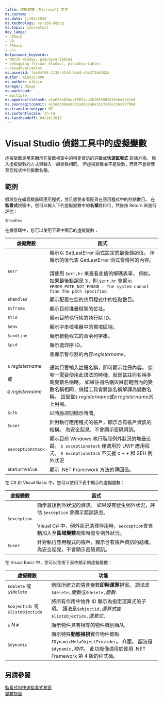 ```yaml
---
title: 虛擬變數 |Microsoft 文件
ms.custom: ''
ms.date: 11/04/2016
ms.technology: vs-ide-debug
ms.topic: conceptual
dev_langs:
- CSharp
- VB
- FSharp
- C++
helpviewer_keywords:
- Watch window, pseudovariables
- debugging [Visual Studio], pseudovariables
- pseudovariables
ms.assetid: fae84f68-2138-4144-9bd4-c9e271b6182a
author: mikejo5000
ms.author: mikejo
manager: douge
ms.workload:
- multiple
ms.openlocfilehash: e1a674e854aaf587aca28f096883839ebd82e1e8
ms.sourcegitcommit: e13e61ddea6032a8282abe16131d9e136a927984
ms.translationtype: MT
ms.contentlocale: zh-TW
ms.lasthandoff: 04/26/2018
---
```

# <a name="pseudovariables-in-the-visual-studio-debugger"></a>Visual Studio 偵錯工具中的虛擬變數
虛擬變數是用來顯示在變數視窗中的特定資訊的詞彙或**快速監看式** 對話方塊。 輸入虛擬變數的方式與輸入一般變數相同。 但虛擬變數並不是變數，而且不會對應至您程式中的變數名稱。  
  
## <a name="example"></a>範例  
 假設您在編寫機器碼應用程式，並且想要查看配置在應用程式中的控點數目。 在**監看式**視窗中，您可以輸入下列虛擬變數中的**名稱**資料行，然後按 Return 來進行評估：  
  
```  
$handles  
```  
  
 在機器碼中，您可以使用下表中顯示的虛擬變數：  
  
|虛擬變數|函式|  
|--------------------|--------------|  
|`$err`|顯示以 SetLastError 函式設定的最後錯誤值。 所顯示的值代表 GetLastError 函式會傳回的內容。<br /><br /> 請使用 `$err,hr` 來查看此值的解碼表單。 例如，如果最後錯誤是 3，則 `$err,hr` 會顯示 `ERROR_PATH_NOT_FOUND : The system cannot find the path specified.`|  
|`$handles`|顯示配置在您的應用程式中的控點數目。|  
|`$vframe`|顯示目前堆疊框架的位址。|  
|`$tid`|顯示目前執行緒的執行緒 ID。|  
|`$env`|顯示字串檢視器中的環境區塊。|  
|`$cmdline`|顯示啟動程式的命令列字串。|  
|`$pid`|顯示處理序 ID。|  
|`$` *registername*<br /><br /> 或<br /><br /> `@` *registername*|會顯示暫存器的內容*registername*。<br /><br /> 通常只要輸入註冊名稱，即可顯示註冊內容。 您唯一需要使用此語法的時機，就是當註冊名稱多載變數名稱時。 如果註冊名稱與目前範圍內的變數名稱相同，偵錯工具會將該名稱解譯為變數名稱。 這是當`$` *registername*或`@` *registername*派上用場。|  
|`$clk`|以時脈週期顯示時間。|  
|`$user`|針對執行應用程式的帳戶，顯示含有帳戶資訊的結構。 為安全起見，不會顯示密碼資訊。|  
|`$exceptionstack`|顯示目前 Windows 執行階段例外狀況的堆疊追蹤。 `$ exceptionstack` 僅適用於 UWP 應用程式。 `$ exceptionstack` 不支援 c + + 和 SEH 例外狀況|  
|`$ReturnValue`|顯示 .NET Framework 方法的傳回值。|  
  
 在 C# 和 Visual Basic 中，您可以使用下表中顯示的虛擬變數：  
  
|虛擬變數|函式|  
|--------------------|--------------|  
|`$exception`|顯示最後例外狀況的資訊。 如果沒有發生例外狀況，評估 `$exception` 會顯示錯誤訊息。<br /><br /> Visual C# 中，例外狀況助理停用時，`$exception`會自動加入至**區域變數**視窗時發生例外狀況。|  
|`$user`|針對執行應用程式的帳戶，顯示含有帳戶資訊的結構。 為安全起見，不會顯示密碼資訊。|  
  
 在 Visual Basic 中，您可以使用下表中顯示的虛擬變數：  
  
|虛擬變數|功能|  
|--------------------|--------------|  
|`$delete` 或 `$$delete`|刪除所建立的隱含變數**即時運算**視窗。 語法是`$delete,`*變數*或`$delete,`*變數*`.`|  
|`$objectids` 或 `$listobjectids`|將所有作用中物件 ID 顯示為指定運算式的子項。 語法是`$objectid,`*運算式*或`$listobjectids,`*運算式*`.`|  
|`$` *N* `#`|顯示物件具有相等的物件識別碼*N*。|  
|`$dynamic`|顯示特殊**動態檢視**實作物件節點`IDynamicMetaObjectProvider`。 介面。 語法是`$dynamic,`*物件*。 此功能僅適用於使用 .NET Framework 第 4 版的程式碼。|  
  
## <a name="see-also"></a>另請參閱  
 [監看式和快速監看式視窗](../debugger/watch-and-quickwatch-windows.md)   
 [變數視窗](../debugger/debugger-windows.md)